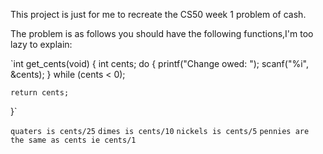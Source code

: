 This project is just for me to recreate the CS50 week 1 problem of cash.

The problem is as follows you should have the following functions,I'm too lazy to explain:

`int get_cents(void)
{
    int cents;
    do
    {
        printf("Change owed: ");
        scanf("%i", &cents);
    }
    while (cents < 0);

    return cents;
}`

`quaters is cents/25`
`dimes is cents/10`
`nickels is cents/5`
`pennies are the same as cents ie cents/1`